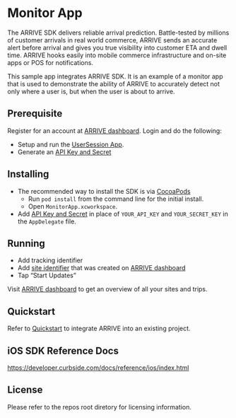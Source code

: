 # Monitor App

The ARRIVE SDK delivers reliable arrival prediction. Battle-tested by millions of customer arrivals in real world commerce, ARRIVE sends an accurate alert before arrival and gives you true visibility into customer ETA and dwell time. ARRIVE hooks easily into mobile commerce infrastructure and on-site apps or POS for notifications.

This sample app integrates ARRIVE SDK. It is an example of a monitor app that is used to demonstrate the ability of ARRIVE to accurately detect not only where a user is, but when the user is about to arrive.

## Prerequisite
Register for an account at [ARRIVE dashboard](https://dashboard.curbside.com). Login and do the following:
* Setup and run the [UserSession App](https://github.com/Curbside/ARRIVESDKSampleApps/tree/master/iOS/UserSessionApp).
* Generate an [API Key and Secret](https://dashboard.curbside.com/account?accessTab=keys&accountTab=access)
 
## Installing
* The recommended way to install the SDK is via [CocoaPods](https://cocoapods.org)
  * Run `pod install` from the command line for the initial install.
  * Open `MonitorApp.xcworkspace`.
* Add [API Key and Secret](https://dashboard.curbside.com/account?accessTab=keys&accountTab=access) in place of `YOUR_API_KEY` and `YOUR_SECRET_KEY` in the `AppDelegate` file. 

## Running
* Add tracking identifier
* Add [site identifier](https://dashboard.curbside.com/account?accountTab=sites) that was created on [ARRIVE dashboard](https://dashboard.curbside.com)
* Tap “Start Updates”

Visit [ARRIVE dashboard](https://dashboard.curbside.com) to get an overview of all your sites and trips.

## Quickstart
Refer to [Quickstart](https://developer.curbside.com/docs/getting-started/quickstart-ios-monitor-app/) to integrate ARRIVE into an existing project.

## iOS SDK Reference Docs
https://developer.curbside.com/docs/reference/ios/index.html

## License
Please refer to the repos root diretory for licensing information.
